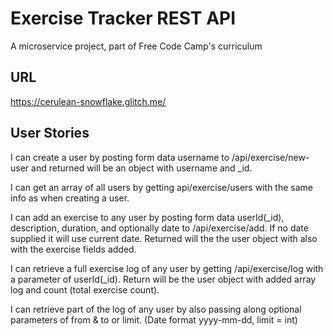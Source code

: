 Exercise Tracker REST API
==========================
A microservice project, part of Free Code Camp's curriculum

URL
----
https://cerulean-snowflake.glitch.me/

User Stories
-------------
I can create a user by posting form data username to /api/exercise/new-user and returned will be an object with username and _id.

I can get an array of all users by getting api/exercise/users with the same info as when creating a user.

I can add an exercise to any user by posting form data userId(_id), description, duration, and optionally date to /api/exercise/add. If no date supplied it will use current date. Returned will the the user object with also with the exercise fields added.

I can retrieve a full exercise log of any user by getting /api/exercise/log with a parameter of userId(_id). Return will be the user object with added array log and count (total exercise count).

I can retrieve part of the log of any user by also passing along optional parameters of from & to or limit. (Date format yyyy-mm-dd, limit = int)